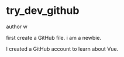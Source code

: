 # try_dev_github

author w


first create a GitHub file. i am a newbie.

I created a GitHub account to learn about Vue.
